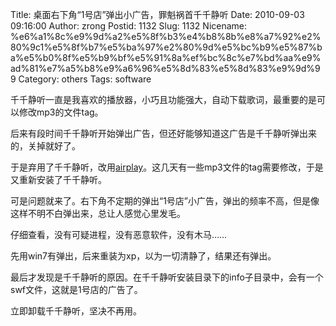 Title: 桌面右下角“1号店”弹出小广告，罪魁祸首千千静听
Date: 2010-09-03 09:16:00
Author: zrong
Postid: 1132
Slug: 1132
Nicename: %e6%a1%8c%e9%9d%a2%e5%8f%b3%e4%b8%8b%e8%a7%92%e2%80%9c1%e5%8f%b7%e5%ba%97%e2%80%9d%e5%bc%b9%e5%87%ba%e5%b0%8f%e5%b9%bf%e5%91%8a%ef%bc%8c%e7%bd%aa%e9%ad%81%e7%a5%b8%e9%a6%96%e5%8d%83%e5%8d%83%e9%9d%99
Category: others
Tags: software

千千静听一直是我喜欢的播放器，小巧且功能强大，自动下载歌词，最重要的是可以修改mp3的文件tag。

后来有段时间千千静听开始弹出广告，但还好能够知道这广告是千千静听弹出来的，关掉就好了。

于是弃用了千千静听，改用[airplay](http://www.podez.com/)。这几天有一些mp3文件的tag需要修改，于是又重新安装了千千静听。

可是问题就来了。右下角不定期的弹出“1号店”小广告，弹出的频率不高，但是像这样不明不白弹出来，总让人感觉心里发毛。

仔细查看，没有可疑进程，没有恶意软件，没有木马……

先用win7有弹出，后来重装为xp，以为一切清静了，结果还有弹出。

最后才发现是千千静听的原因。在千千静听安装目录下的info子目录中，会有一个swf文件，这就是1号店的广告了。

立即卸载千千静听，坚决不再用。

